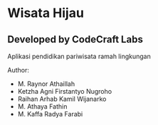 # Wisata Hijau
## Developed by CodeCraft Labs

Aplikasi pendidikan pariwisata ramah lingkungan


Author:
* M. Raynor Athaillah
* Ketzha Agni Firstantyo Nugroho
* Raihan Arhab Kamil Wijanarko
* M. Athaya Fathin
* M. Kaffa Radya Farabi
